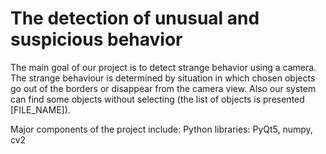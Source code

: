 # The detection of unusual and suspicious behavior
The main goal of our project is to detect strange behavior using a camera. The strange behaviour is determined by situation in which chosen objects go out of the borders or disappear from the camera view. Also our system can find some objects without selecting (the list of objects is presented [FILE_NAME]).

Major components of the project include:
	Python libraries: PyQt5, numpy, cv2
	

